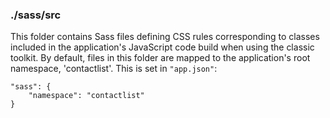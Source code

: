### ./sass/src

This folder contains Sass files defining CSS rules corresponding to classes
included in the application's JavaScript code build when using the classic toolkit.
By default, files in this folder are mapped to the application's root namespace, 'contactlist'.
This is set in `"app.json"`:

    "sass": {
        "namespace": "contactlist"
    }